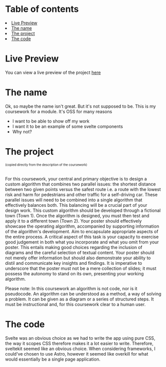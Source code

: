 <!-- badges -->

# Table of contents
<li><a href=#live-preview>Live Preview</a>
<li><a href="#the-name">The name</a>
<li><a href="#the-project">The project</a>
<li><a href="#the-code">The code</a>

# Live Preview
You can view a live preview of the project [here](https://cw1.ccc.sambot.dev/)

# The name

Ok, so maybe the name isn't great. But it's not supposed to be. This is my coursework for a module. It's OSS for many reasons
- I want to be able to show off my work
- I want it to be an example of some svelte components
- Why not?

# The project
<div style="font-size: x-small;">
    (copied directly from the description of the coursework)
</div>
<br>

For this coursework, your central and primary objective is to design a custom algorithm that combines two parallel issues: the shortest distance between two given points versus the safest route i.e. a route with the lowest risk and harm for pedestrians and other traffic for a self-driving car. These parallel issues will need to be combined into a single algorithm that effectively balances both. This balancing will be a crucial part of your design work.  This custom algorithm should be developed through a fictional town (Town 1). Once the algorithm is designed, you must then test and apply it to a different town (Town 2). Your poster should effectively showcase the operating algorithm, accompanied by supporting information of the algorithm's development. Aim to encapsulate appropriate aspects of the entire process. A critical aspect of this task is your capacity to exercise good judgement in both what you incorporate and what you omit from your poster. This entails making good choices regarding the inclusion of diagrams and the careful selection of textual content. Your poster should not merely offer information but should also demonstrate your ability to distil and communicate key insights and findings. It is imperative to underscore that the poster must not be a mere collection of slides; it must possess the autonomy to stand on its own, presenting your working algorithm.

Please note: In this coursework an algorithm is not code, nor is it pseudocode. An algorithm can be understood as a method, a way of solving a problem. It can be given as a diagram or a series of structured steps. It must be instructional and, for this coursework clear to a human user.

# The code
Svelte was an obvious choice as we had to write the app using pure CSS, the way it scopes CSS therefore makes it a lot easier to write. Therefore, sveltekit seemed like an obvious choice. When considering frameworks, I could've chosen to use Astro, however it seemed like overkill for what would essentially be a single page application.  